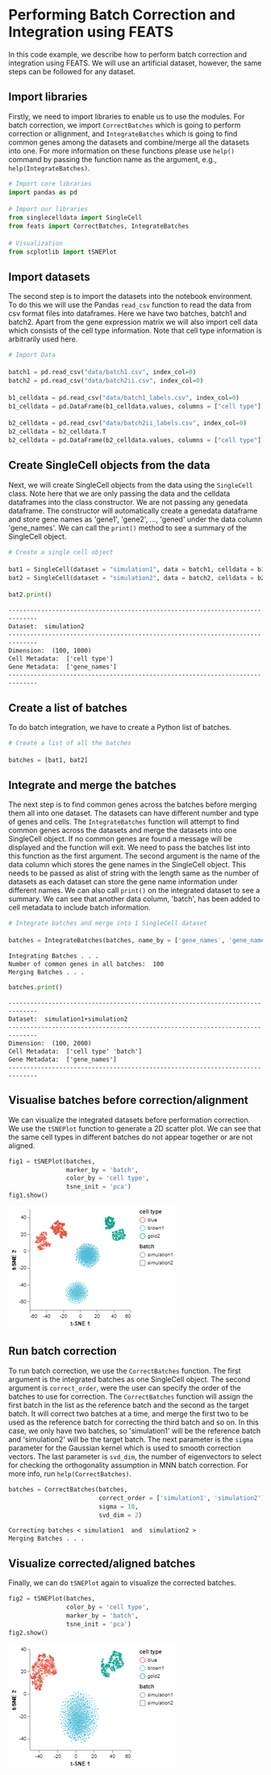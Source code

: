 # Performing Batch Correction and Integration using FEATS

In this code example, we describe how to perform batch correction and integration using FEATS. We will use an artificial dataset, however, the same steps can be followed for any dataset.

## Import libraries

Firstly, we need to import libraries to enable us to use the modules. For batch correction, we import `CorrectBatches` which is going to perform correction or allignment, and `IntegrateBatches` which is going to find common genes among the datasets and combine/merge all the datasets into one. For more information on these functions please use `help()` command by passing the function name as the argument, e.g., `help(IntegrateBatches)`.

```python
# Import core libraries
import pandas as pd

# Import our libraries
from singlecelldata import SingleCell
from feats import CorrectBatches, IntegrateBatches

# Visualization
from scplotlib import tSNEPlot
```

## Import datasets

The second step is to import the datasets into the notebook environment. To do this we will use the Pandas `read_csv` function to read the data from csv format files into dataframes. Here we have two batches, batch1 and batch2. Apart from the gene expression matrix we will also import cell data which consists of the cell type information. Note that cell type information is arbitrarily used here.

```python
# Import Data

batch1 = pd.read_csv("data/batch1.csv", index_col=0)
batch2 = pd.read_csv("data/batch2ii.csv", index_col=0)

b1_celldata = pd.read_csv("data/batch1_labels.csv", index_col=0)
b1_celldata = pd.DataFrame(b1_celldata.values, columns = ["cell type"])

b2_celldata = pd.read_csv("data/batch2ii_labels.csv", index_col=0)
b2_celldata = b2_celldata.T
b2_celldata = pd.DataFrame(b2_celldata.values, columns = ["cell type"])
```

## Create SingleCell objects from the data

Next, we will create SingleCell objects from the data using the `SingleCell` class. Note here that we are only passing the data and  the celldata dataframes into the class constructor. We are not passing any genedata dataframe. The constructor will automatically create a genedata dataframe and store gene names as 'gene1', 'gene2', ..., 'gened' under the data column 'gene_names'. We can call the `print()` method to see a summary of the SingleCell object.

```python
# Create a single cell object  

bat1 = SingleCell(dataset = "simulation1", data = batch1, celldata = b1_celldata)
bat2 = SingleCell(dataset = "simulation2", data = batch2, celldata = b2_celldata)

bat2.print()
```

    ------------------------------------------------------------------------------
    Dataset:  simulation2
    ------------------------------------------------------------------------------
    Dimension:  (100, 1000)
    Cell Metadata:  ['cell type']
    Gene Metadata:  ['gene_names']
    ------------------------------------------------------------------------------
    

## Create a list of batches

To do batch integration, we have to create a Python list of batches.

```python
# Create a list of all the batches

batches = [bat1, bat2]
```

## Integrate and merge the batches

The next step is to find common genes across the batches before merging them all into one dataset. The datasets can have different number and type of genes and cells. The `IntegrateBatches` function will attempt to find common genes across the datasets and merge the datasets into one SingleCell object. If no common genes are found a message will be displayed and the function will exit. We need to pass the batches list into this function as the first argument. The second argument is the name of the data column which stores the gene names in the SingleCell object. This needs to be passed as alist of string with the length same as the number of datasets as each dataset can store the gene name information under different names. We can also call `print()` on the integrated dataset to see a summary. We can see that another data column, 'batch', has been added to cell metadata to include batch information.

```python
# Integrate batches and merge into 1 SingleCell dataset

batches = IntegrateBatches(batches, name_by = ['gene_names', 'gene_names'])
```

    Integrating Batches . . .
    Number of common genes in all batches:  100
    Merging Batches . . .
    

```python
batches.print()
```

    ------------------------------------------------------------------------------
    Dataset:  simulation1+simulation2
    ------------------------------------------------------------------------------
    Dimension:  (100, 2000)
    Cell Metadata:  ['cell type' 'batch']
    Gene Metadata:  ['gene_names']
    ------------------------------------------------------------------------------
    

## Visualise batches before correction/alignment

We can visualize the integrated datasets before performation correction. We use the `tSNEPlot` function to generate a 2D scatter plot. We can see that the same cell types in different batches do not appear together or are not aligned.

```python
fig1 = tSNEPlot(batches,
                marker_by = 'batch',
                color_by = 'cell type',
                tsne_init = 'pca')
fig1.show()
```

![Fig 1](batfig1.png)

## Run batch correction

To run batch correction, we use the `CorrectBatches` function. The first argument is the integrated batches as one SingleCell object. The second argument is `correct_order`, were the user can specify the order of the batches to use for correction. The `CorrectBatches` function will assign the first batch in the list as the reference batch and the second as the target batch. It will correct two batches at a time, and merge the first two to be used as the reference batch for correcting the third batch and so on. In this case, we only have two batches, so 'simulation1' will be the reference batch and 'simulation2' will be the target batch. The next parameter is the `sigma` parameter for the Gaussian kernel which is used to smooth correction vectors. The last parameter is `svd_dim`, the number of eigenvectors to select for checking the orthogonality assumption in MNN batch correction. For more info, run `help(CorrectBatches)`.

```python
batches = CorrectBatches(batches,
                         correct_order = ['simulation1', 'simulation2'], 
                         sigma = 10,
                         svd_dim = 2)
```

    Correcting batches < simulation1  and  simulation2 >
    Merging Batches . . .
    

## Visualize corrected/aligned batches

Finally, we can do `tSNEPlot` again to visualize the corrected batches.

```python
fig2 = tSNEPlot(batches,
                color_by = 'cell type',
                marker_by = 'batch',
                tsne_init = 'pca')
fig2.show()
```

![Fig 2](batfig2.png)

